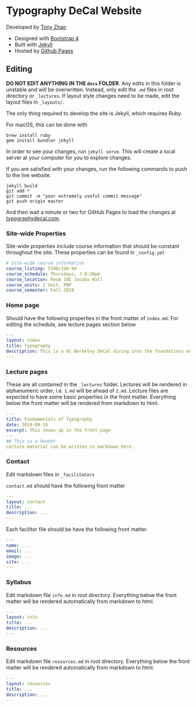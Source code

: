 # Typography DeCal Website
Developed by [Tony Zhao](http://tonyzhao.org)
* Designed with [Bootstrap 4](https://getbootstrap.com/)
* Built with [Jekyll](https://jekyllrb.com/)
* Hosted by [Github Pages](https://pages.github.com/)

## Editing
**DO NOT EDIT ANYTHING IN THE `docs` FOLDER**.
Any edits in this folder is unstable and will be overwritten. 
Instead, only edit the `.md` files in root directory or `_lectures`. 
If layout style changes need to be made, edit the layout files in `_layouts/`.

The only thing required to develop the site is Jekyll, which requires Ruby.

For macOS, this can be done with

```
brew install ruby
gem install bundler jekyll
```

In order to see your changes, run `jekyll serve`. This will create a local server at your computer for you to explore changes.

If you are satisfied with your changes, run the following commands to push to the live website.
```
jekyll build
git add *
git commit -m "your extremely useful commit message"
git push origin master
```

And then wait a minute or two for GitHub Pages to load the changes at [typographydecal.com](http://typographydecal.com).

### Site-wide Properties

Site-wide properties include course information that should be constant throughout the site. These properties can be found in `_config.yml`

```yml
# Site-wide course information
course_listing: CS98/198-94
course_schedule: Thursdays, 7-8:30pm
course_location: Room 10C Jacobs Hall
course_units: 1 Unit, PNP
course_semester: Fall 2019
```

### Home page
Should have the following properties in the front matter of `index.md`. For editing the schedule, see lecture pages section below
```yaml
---
layout: index
title: Typography
description: This is a UC Berkeley DeCal diving into the foundations and applications of typography. 
---

```

### Lecture pages
These are all contained in the `_lectures` folder. Lectures will be rendered in alphanumeric order, i.e. `1.md` will be ahead of `2.md`. Lecture files are expected to have some basic properties in the front matter. Everything below the front matter will be rendered from markdown to html.

```yaml
---
title: Fundamentals of Typography
date: 2019-09-16
excerpt: This shows up in the front page
---
## This is a header
Lecture material can be written in markdown here.
```

### Contact
Edit markdown files in `_facilitators`

`contact.md` should have the following front matter
```yaml
---
layout: contact
title: ...
description: ...
---
```

Each facilitor file should be have the following front matter.
```yaml
---
name: ...
email: ...
image: ...
site: ...
---
```

### Syllabus
Edit markdown file `info.md` in root directory. Everything below the front matter will be rendered automatically from markdown to html.


```yaml
---
layout: info
title: ...
description: ...
---
```

### Resources
Edit markdown file `resources.md` in root directory. Everything below the front matter will be rendered automatically from markdown to html.


```yaml
---
layout: resources
title: ...
description: ...
---
```